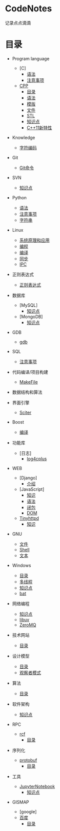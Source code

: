 # CodeNotes
记录点点滴滴

# 目录
* Program language
	* [C]
		* [语法](ProgramLanguage/C/语法.md)
		* [注意事项](ProgramLanguage/C/注意事项.md)
	* [CPP](ProgramLanguage/CPP)
		* [目录](ProgramLanguage/CPP/目录.md)
		* [语法](ProgramLanguage/CPP/语法.md)
		* [模版](ProgramLanguage/CPP/模版.md)
		* [文件](ProgramLanguage/CPP/文件.md)
		* [STL](ProgramLanguage/CPP/stl.md)
		* [知识点](ProgramLanguage/CPP/知识点.md)
		* [C++11新特性](ProgramLanguage/CPP/C++11.md)
* Knowledge
	* [字符编码](Knowledge/字符编码.md)
* Git
	* [Git命令](Git/Git命令.md)
* SVN
	* [知识点](SVN/知识点.md)
* Python
	* [语法](Python/语法.md)
	* [注意事项](Python/注意事项.md)
	* [字符串](Python/字符串.md)
* Linux
	* [系统原理和应用](Linux/系统原理和应用.md)
	* [编程](Linux/编程.md)
	* [编译](Linux/编译.md)
	* [同步](Linux/同步.md)
	* [IPC](Linux/IPC.md)
* 正则表达式
	* [正则表达式](Regex/正则表达式.md)
* 数据库
	* [MySQL]
		* [知识点](Databases/MySQL/知识点.md)
	* [MongoDB]
		* [知识点](Databases/MongoDB/知识.md)
* GDB
	* [gdb](GDB/gdb.md)
* SQL
	* [注意事项](SQL/注意事项.md)
* 代码编译/项目构建
	* [MakeFile](CodeBuild/MakeFile.md)
* 数据结构和算法

* 界面引擎
	* [Sciter](GuiEngine/Sciter.md)

* Boost
	* [编译](Boost/编译.md)
	
* 功能库
	* [日志]
		* [log4cplus](Functionlibrary/Log/log4cplus/用法.md)
* WEB
	* [Django]
		* [介绍](WEB/Django/介绍.md)
	* [JavaScript]
		* [知识](WEB/JavaScript/知识.md)
		* [语法](WEB/JavaScript/语法.md)
		* [闭包](WEB/JavaScript/闭包.md)
		* [DOM](WEB/JavaScript/DOM.md)
	* [Tinyhttpd](WEB/Tinyhttpd)
		* [知识](WEB/Tinyhttpd/知识点.md)
* GNU
	* [文件](GNU/fileutils.md)
	* [Shell](GNU/Shellutils.md)
	* [文本](GNU/textutils.md)
* Windows
	* [目录](Windows/目录.md)
	* [多线程](Windows/多线程.md)
	* [知识点](Windows/知识点.md)
	* [bat](Windows/bat.md)
* 网络编程
	* [知识点](NetWork/socket.md)
	* [libuv](NetWork/libuv.md)
	* [ZeroMQ](NetWork/ZeroMQ.md)
* 技术网站
	* [目录](blog/blog.md)
* 设计模型
	* [目录](DesignModel/目录.md)
	* [观察者模式](DesignModel/观察者模式.md)
* 算法
	* [目录](algorithm/目录.md)
* 软件架构
	* [知识点](SoftwareArchitecture/知识点.md)
* RPC
	* [rcf](RPC/rcf)
		* [目录](RPC/rcf/rcf.md)
* 序列化
	* [protobuf](protobuf)
		* [目录](protobuf/protobuf.md)
* 工具
	* [JupyterNotebook](tools/JupyterNotebook)
		* [知识点](tools/JupyterNotebook/知识点.md)
* GISMAP
	* [google]
	* [百度](gismap/baidu)
		* [目录](gismap/baidu/目录.md)

